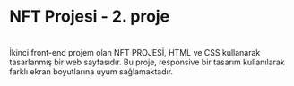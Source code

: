 # <h1>NFT Projesi - 2. proje <h1>

  İkinci front-end projem olan NFT PROJESİ, HTML ve CSS kullanarak tasarlanmış bir web sayfasıdır. Bu proje, responsive bir tasarım kullanılarak farklı ekran boyutlarına uyum sağlamaktadır.
